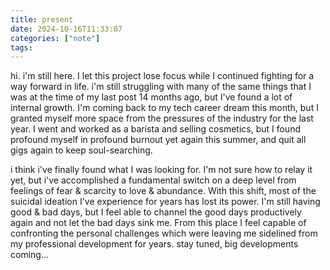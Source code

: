 ```yaml
---
title: present
date: 2024-10-16T11:33:07 
categories: ["note"] 
tags: 
---
```

hi. i'm still here. I let this project lose focus while I continued fighting for a way forward in life. i'm still struggling with many of the same things that I was at the time of my last post 14 months ago, but I've found a lot of internal growth. I'm coming back to my tech career dream this month, but I granted myself more space from the pressures of the industry for the last year. I went and worked as a barista and selling cosmetics, but I found profound myself in profound burnout yet again this summer, and quit all gigs again to keep soul-searching.

i think i've finally found what I was looking for. I'm not sure how to relay it yet, but i've accomplished a fundamental switch on a deep level from feelings of fear & scarcity to love & abundance. With this shift, most of the suicidal ideation I've experience for years has lost its power. I'm still having good & bad days, but I feel able to channel the good days productively again and not let the bad days sink me. From this place I feel capable of confronting the personal challenges which were leaving me sidelined from my professional development for years. stay tuned, big developments coming...


